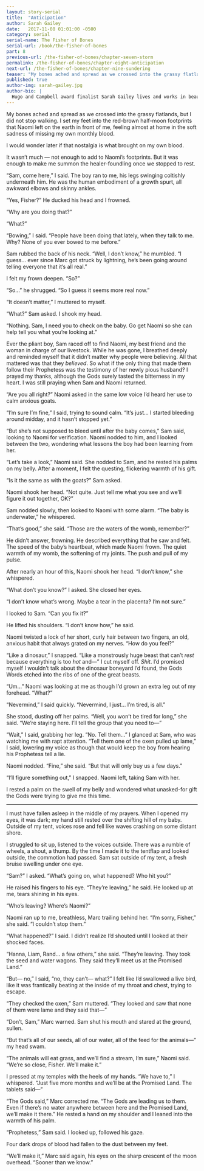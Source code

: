 ```yaml
---
layout: story-serial
title:  "Anticipation"
author: Sarah Gailey
date:   2017-11-08 01:01:00 -0500
category: serial
serial-name: The Fisher of Bones
serial-url: /book/the-fisher-of-bones
part: 8
previous-url: /the-fisher-of-bones/chapter-seven-storm
permalink: /the-fisher-of-bones/chapter-eight-anticipation
next-url: /the-fisher-of-bones/chapter-nine-sundering
teaser: "My bones ached and spread as we crossed into the grassy flatlands, but I did not stop walking."
published: true
author-img: sarah-gailey.jpg
author-bio: |
  Hugo and Campbell award finalist Sarah Gailey lives and works in beautiful Oakland, California. Her nonfiction has been published by _Mashable_ and the _Boston Globe_, and her fiction has been published internationally. She is a regular contributor for _Tor.com_ and _Barnes & Noble_. You can find links to her work at [www.sarahgailey.com](http://www.sarahgailey.com). She tweets [@gaileyfrey](http://twitter.com/gaileyfrey).
---
```


My bones ached and spread as we crossed into the grassy flatlands, but I did not stop walking. I set my feet into the red-brown half-moon footprints that Naomi left on the earth in front of me, feeling almost at home in the soft sadness of missing my own monthly blood.

I would wonder later if that nostalgia is what brought on my own blood.

It wasn’t much — not enough to add to Naomi’s footprints. But it was enough to make me summon the healer-foundling once we stopped to rest.

“Sam, come here,” I said. The boy ran to me, his legs swinging coltishly underneath him. He was the human embodiment of a growth spurt, all awkward elbows and skinny ankles.

“Yes, Fisher?” He ducked his head and I frowned.

“Why are you doing that?”

“What?”

“Bowing,” I said. “People have been doing that lately, when they talk to me. Why? None of you ever bowed to me before.”

Sam rubbed the back of his neck. “Well, I don’t know,” he mumbled. “I guess… ever since Marc got struck by lightning, he’s been going around telling everyone that it’s all real.”

I felt my frown deepen. “So?”

“So…” he shrugged. “So I guess it seems more real now.”

“It doesn’t matter,” I muttered to myself.

“What?” Sam asked. I shook my head.

“Nothing. Sam, I need you to check on the baby. Go get Naomi so she can help tell you what you’re looking at.”

Ever the pliant boy, Sam raced off to find Naomi, my best friend and the woman in charge of our livestock. While he was gone, I breathed deeply and reminded myself that it didn’t matter why people were believing. All that mattered was that they *believed*. So what if the only thing that made them follow their Prophetess was the testimony of her newly pious husband? I prayed my thanks, although the Gods surely tasted the bitterness in my heart. I was still praying when Sam and Naomi returned.

“Are you all right?” Naomi asked in the same low voice I’d heard her use to calm anxious goats.

“I’m sure I’m fine,” I said, trying to sound calm. “It’s just… I started bleeding around midday, and it hasn’t stopped yet.”

“But she’s not supposed to bleed until after the baby comes,” Sam said, looking to Naomi for verification. Naomi nodded to him, and I looked between the two, wondering what lessons the boy had been learning from her.

“Let’s take a look,” Naomi said. She nodded to Sam, and he rested his palms on my belly. After a moment, I felt the questing, flickering warmth of his gift.

“Is it the same as with the goats?” Sam asked.

Naomi shook her head. “Not quite. Just tell me what you see and we’ll figure it out together, OK?”

Sam nodded slowly, then looked to Naomi with some alarm. “The baby is underwater,” he whispered.

“That’s good,” she said. “Those are the waters of the womb, remember?”

He didn’t answer, frowning. He described everything that he saw and felt. The speed of the baby’s heartbeat, which made Naomi frown. The quiet warmth of my womb, the softening of my joints. The push and pull of my pulse.

After nearly an hour of this, Naomi shook her head. “I don’t know,” she whispered.

“What don’t you know?” I asked. She closed her eyes.

“I don’t know what’s wrong. Maybe a tear in the placenta? I’m not sure.”

I looked to Sam. “Can you fix it?”

He lifted his shoulders. “I don’t know how,” he said.

Naomi twisted a lock of her short, curly hair between two fingers, an old, anxious habit that always grated on my nerves. “How do you feel?”

“Like a dinosaur,” I snapped. “Like a monstrously huge beast that can’t *rest* because everything is too *hot* and—” I cut myself off. *Shit*. I’d promised myself I wouldn’t talk about the dinosaur boneyard I’d found, the Gods Words etched into the ribs of one of the great beasts.

“Um…” Naomi was looking at me as though I’d grown an extra leg out of my forehead. “What?”

“Nevermind,” I said quickly. “Nevermind, I just… I’m tired, is all.”

She stood, dusting off her palms. “Well, you won’t be tired for long,” she said. “We’re staying here. I’ll tell the group that you need to—”

“Wait,” I said, grabbing her leg. “No. Tell them…” I glanced at Sam, who was watching me with rapt attention. “Tell them one of the oxen pulled up lame,” I said, lowering my voice as though that would keep the boy from hearing his Prophetess tell a lie.

Naomi nodded. “Fine,” she said. “But that will only buy us a few days.”

“I’ll figure something out,” I snapped. Naomi left, taking Sam with her.

I rested a palm on the swell of my belly and wondered what unasked-for gift the Gods were trying to give me this time.

----

I must have fallen asleep in the middle of my prayers. When I opened my eyes, it was dark; my hand still rested over the shifting hill of my baby. Outside of my tent, voices rose and fell like waves crashing on some distant shore.

I struggled to sit up, listened to the voices outside. There was a rumble of wheels, a shout, a thump. By the time I made it to the tentflap and looked outside, the commotion had passed. Sam sat outside of my tent, a fresh bruise swelling under one eye.

“Sam?” I asked. “What’s going on, what happened? Who hit you?”

He raised his fingers to his eye. “They’re leaving,” he said. He looked up at me, tears shining in his eyes.

“Who’s leaving? Where’s Naomi?”

Naomi ran up to me, breathless, Marc trailing behind her. “I’m sorry, Fisher,” she said. “I couldn’t stop them.”

“What happened?” I said. I didn’t realize I’d shouted until I looked at their shocked faces.

“Hanna, Liam, Rand… a few others,” she said. “They’re leaving. They took the seed and water wagons. They said they’ll meet us at the Promised Land.”

“But— no,” I said, “no, they can’t— what?” I felt like I’d swallowed a live bird, like it was frantically beating at the inside of my throat and chest, trying to escape.

“They checked the oxen,” Sam muttered. “They looked and saw that none of them were lame and they said that—”

“Don’t, Sam,” Marc warned. Sam shut his mouth and stared at the ground, sullen.

“But that’s all of our seeds, all of our water, all of the feed for the animals—” my head swam.

“The animals will eat grass, and we’ll find a stream, I’m sure,” Naomi said. “We’re so close, Fisher. We’ll make it.”

I pressed at my temples with the heels of my hands. “We have to,” I whispered. “Just five more months and we’ll be at the Promised Land. The tablets said—”

“The Gods said,” Marc corrected me. “The Gods are leading us to them. Even if there’s no water anywhere between here and the Promised Land, we’ll make it there.” He rested a hand on my shoulder and I leaned into the warmth of his palm.

“Prophetess,” Sam said. I looked up, followed his gaze.

Four dark drops of blood had fallen to the dust between my feet.

“We’ll make it,” Marc said again, his eyes on the sharp crescent of the moon overhead. “Sooner than we know.”
